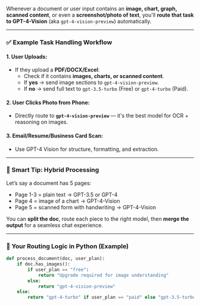 Whenever a document or user input contains an **image, chart, graph, scanned content**, or even a **screenshot/photo of text**, you'll **route that task to GPT-4-Vision** (aka `gpt-4-vision-preview`) automatically.

---

### ✅ Example Task Handling Workflow

#### 1. **User Uploads:**
- If they upload a **PDF/DOCX/Excel**:
  - Check if it contains **images, charts, or scanned content**.
  - If **yes** → send image sections to `gpt-4-vision-preview`.
  - If **no** → send full text to `gpt-3.5-turbo` (Free) or `gpt-4-turbo` (Paid).

#### 2. **User Clicks Photo from Phone:**
- Directly route to **`gpt-4-vision-preview`** — it's the best model for OCR + reasoning on images.

#### 3. **Email/Resume/Business Card Scan:**
- Use GPT-4 Vision for structure, formatting, and extraction.

---

### 🧠 Smart Tip: Hybrid Processing

Let’s say a document has 5 pages:
- Page 1-3 = plain text → GPT-3.5 or GPT-4
- Page 4 = image of a chart → GPT-4-Vision
- Page 5 = scanned form with handwriting → GPT-4-Vision

You can **split the doc**, route each piece to the right model, then **merge the output** for a seamless chat experience.

---

### 🔧 Your Routing Logic in Python (Example)

```python
def process_document(doc, user_plan):
    if doc.has_images():
        if user_plan == "free":
            return "Upgrade required for image understanding"
        else:
            return "gpt-4-vision-preview"
    else:
        return "gpt-4-turbo" if user_plan == "paid" else "gpt-3.5-turbo"
```

